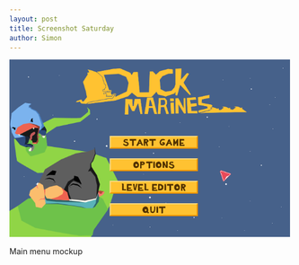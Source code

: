```yaml
---
layout: post
title: Screenshot Saturday
author: Simon
---
```

<div class="centered-div" style="margin-top:10px;">
	<a href="/images/dmsss_mainmenumockup.png">
		<img src="/images/dmsss_mainmenumockup.png" width="500" alt="Main menu mockup" class="game-thumb" />
	</a>
	<p>Main menu mockup</p>
</div>
